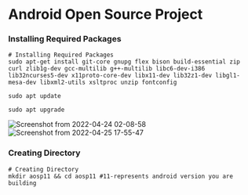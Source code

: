 # Android Open Source Project #

### Installing Required Packages ###

```
# Installing Required Packages
sudo apt-get install git-core gnupg flex bison build-essential zip curl zlib1g-dev gcc-multilib g++-multilib libc6-dev-i386 lib32ncurses5-dev x11proto-core-dev libx11-dev lib32z1-dev libgl1-mesa-dev libxml2-utils xsltproc unzip fontconfig

sudo apt update

sudo apt upgrade
```


![Screenshot from 2022-04-24 02-08-58](https://user-images.githubusercontent.com/101529964/165147323-6395a26b-87b5-4252-8ad1-d8ceb96a6111.png)
![Screenshot from 2022-04-25 17-55-47](https://user-images.githubusercontent.com/101529964/165147574-fae24a47-174e-403a-a529-3b9876577c75.png)


### Creating Directory ###

```
# Creating Directory
mkdir aosp11 && cd aosp11 #11-represents android version you are building
```
